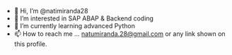 - 👋 Hi, I’m @natimiranda28
- 👀 I’m interested in SAP ABAP & Backend coding
- 🌱 I’m currently learning advanced Python
- 📫 How to reach me ... natumiranda.28@gmail.com or any link shown on this profile.


<!---
natimiranda28/natimiranda28 is a ✨ special ✨ repository because its `README.md` (this file) appears on your GitHub profile.
You can click the Preview link to take a look at your changes.
--->
